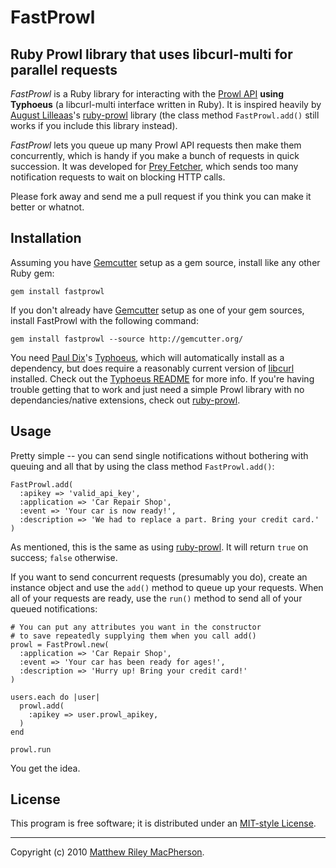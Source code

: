 # FastProwl
## Ruby Prowl library that uses libcurl-multi for parallel requests

*FastProwl* is a Ruby library for interacting with the [Prowl API](http://prowl.weks.net/api.php) **using Typhoeus** (a libcurl-multi interface written in Ruby). It is inspired heavily by [August Lilleaas](http://august.lilleaas.net/)'s [ruby-prowl](http://github.com/augustl/ruby-prowl) library (the class method `FastProwl.add()` still works if you include this library instead).

*FastProwl* lets you queue up many Prowl API requests then make them concurrently, which is handy if you make a bunch of requests in quick succession. It was developed for [Prey Fetcher](http://preyfetcher.com), which sends too many notification requests to wait on blocking HTTP calls.

Please fork away and send me a pull request if you think you can make it better or whatnot.

## Installation

Assuming you have [Gemcutter](http://gemcutter.org/) setup as a gem source, install like any other Ruby gem:

	gem install fastprowl

If you don't already have [Gemcutter](http://gemcutter.org/) setup as one of your gem sources, install FastProwl with the following command:

	gem install fastprowl --source http://gemcutter.org/

You need [Paul Dix](http://www.pauldix.net/)'s [Typhoeus](http://github.com/pauldix/typhoeus), which will automatically install as a dependency, but does require a reasonably current version of [libcurl](http://curl.haxx.se/libcurl/) installed. Check out the [Typhoeus README](http://github.com/pauldix/typhoeus/blob/master/README.textile) for more info. If you're having trouble getting that to work and just need a simple Prowl library with no dependancies/native extensions, check out [ruby-prowl](http://github.com/augustl/ruby-prowl).

## Usage

Pretty simple -- you can send single notifications without bothering with queuing and all that by using the class method `FastProwl.add()`:

	FastProwl.add(
      :apikey => 'valid_api_key',
      :application => 'Car Repair Shop',
      :event => 'Your car is now ready!',
      :description => 'We had to replace a part. Bring your credit card.'
    )

As mentioned, this is the same as using [ruby-prowl](http://github.com/augustl/ruby-prowl). It will return `true` on success; `false` otherwise.

If you want to send concurrent requests (presumably you do), create an instance object and use the `add()` method to queue up your requests. When all of your requests are ready, use the `run()` method to send all of your queued notifications:

	# You can put any attributes you want in the constructor
	# to save repeatedly supplying them when you call add()
	prowl = FastProwl.new(
	  :application => 'Car Repair Shop',
	  :event => 'Your car has been ready for ages!',
	  :description => 'Hurry up! Bring your credit card!'
	)
	
	users.each do |user|
	  prowl.add(
	    :apikey => user.prowl_apikey,
      )
	end
	
	prowl.run

You get the idea.

## License

This program is free software; it is distributed under an [MIT-style License](http://fosspass.org/license/mit?author=Matthew+Riley+MacPherson&year=2010).

---

Copyright (c) 2010 [Matthew Riley MacPherson](http://lonelyvegan.com).